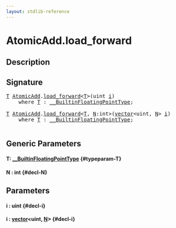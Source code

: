 ```yaml
---
layout: stdlib-reference
---
```


# AtomicAdd\.load\_forward

## Description





## Signature 

<pre>
<a href="/stdlib-reference/types/atomicadd-06/load_forward#typeparam-T" class="code_type">T</a> <a href="/stdlib-reference/types/atomicadd-06/index" class="code_type">AtomicAdd</a>.<a href="/stdlib-reference/types/atomicadd-06/load_forward">load_forward</a>&lt;<a href="/stdlib-reference/types/atomicadd-06/load_forward#typeparam-T" class="code_type">T</a>&gt;(<span class="code_keyword">uint</span> <a href="/stdlib-reference/types/atomicadd-06/load_forward#decl-i" class="code_param">i</a>)
    <span class='code_keyword'>where</span> <a href="/stdlib-reference/types/atomicadd-06/load_forward#typeparam-T" class="code_type">T</a> : <a href="/stdlib-reference/interfaces/0_builtinfloatingpointtype-029hm/index" class="code_type">__BuiltinFloatingPointType</a>;

<a href="/stdlib-reference/types/atomicadd-06/load_forward#typeparam-T" class="code_type">T</a> <a href="/stdlib-reference/types/atomicadd-06/index" class="code_type">AtomicAdd</a>.<a href="/stdlib-reference/types/atomicadd-06/load_forward">load_forward</a>&lt;<a href="/stdlib-reference/types/atomicadd-06/load_forward#typeparam-T" class="code_type">T</a>, <a href="/stdlib-reference/types/atomicadd-06/load_forward#decl-N" class="code_var">N</a>:<span class="code_keyword">int</span>&gt;(<a href="/stdlib-reference/types/vector/index" class="code_type">vector</a>&lt;<span class="code_keyword">uint</span>, <a href="/stdlib-reference/types/atomicadd-06/load_forward#decl-N" class="code_var">N</a>&gt; <a href="/stdlib-reference/types/atomicadd-06/load_forward#decl-i" class="code_param">i</a>)
    <span class='code_keyword'>where</span> <a href="/stdlib-reference/types/atomicadd-06/load_forward#typeparam-T" class="code_type">T</a> : <a href="/stdlib-reference/interfaces/0_builtinfloatingpointtype-029hm/index" class="code_type">__BuiltinFloatingPointType</a>;

</pre>

## Generic Parameters

#### T: [\_\_BuiltinFloatingPointType](/stdlib-reference/interfaces/0_builtinfloatingpointtype-029hm/index) {#typeparam-T}
#### N  : int {#decl-N}

## Parameters

#### i  : uint {#decl-i}
#### i  : [vector](/stdlib-reference/types/vector/index)\<uint, [N](/stdlib-reference/types/vector/index#decl-N)\> {#decl-i}

